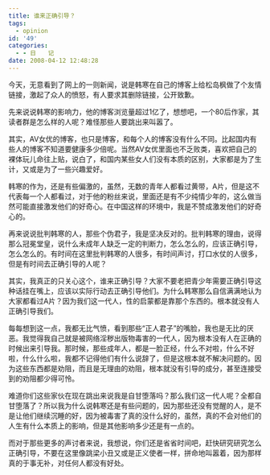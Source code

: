 ```yaml
---
title: 谁来正确引导？
tags:
  - opinion
id: '49'
categories:
  - - 日　　记
date: 2008-04-12 12:48:28
---
```


今天，无意看到了网上的一则新闻，说是韩寒在自己的博客上给松岛枫做了个友情链接，激起了众人的愤怒，有人要求其删除链接，公开致歉。

先来说说韩寒的影响力，他的博客浏览量超过1亿了，想想吧，一个80后作家，其读者群是怎么样的人呢？难怪那些人要跳出来叫嚣了。

其实，AV女优的博客，也只是博客，和每个人的博客没有什么不同。比起国内有些人的博客不知道要健康多少倍呢。当然AV女优里面也不乏败类，喜欢把自己的裸体玩儿命往上贴，说白了，和国内某些女人们没有本质的区别，大家都是为了生计，又或是为了一些兴趣爱好。

韩寒的作为，还是有些偏激的，虽然，无数的青年人都看过黄带，A片，但是这不代表每一个人都看过，对于他的粉丝来说，里面还是有不少纯情少年的，这么做当然可能直接激发他们的好奇心。在中国这样的环境中，我是不赞成激发他们的好奇心的。

再来说说批判韩寒的人，那些个伪君子，我是坚决反对的。批判韩寒的理由，说得那么冠冕堂皇，说什么未成年人缺乏一定的判断力，怎么怎么的，应该正确引导，怎么怎么的。有时间在这里批判韩寒的人很多，有时间声讨，打口水仗的人很多，但是有时间去正确引导的人呢？

其实，我真正的只关心这个，谁来正确引导？大家不要老把青少年需要正确引导这种话挂在嘴上，应该以实际行动去正确引导他们。为什么韩寒那么自信满满地认为大家都看过A片？因为我们这一代人，性的启蒙都是靠那个东西的。根本就没有人正确引导我们。

每每想到这一点，我都无比气愤，看到那些“正人君子”的嘴脸，我也是无比的厌恶。我觉得我自己就是被网络淫秽出版物毒害的一代人，因为根本没有人在正确的时候出来引导我。那时候，那些成年人，都是一脸正经，什么不对啦，什么不好啦，什么什么啦，我都不记得他们有什么说辞了，但是这根本就不解决问题的。因为这些东西都是劝阻，而且是无理由的劝阻，根本就没有引导的成分，甚至连接受到的劝阻都少得可怜。

难道你们这些家伙在现在跳出来说我是自甘堕落吗？那么我们这一代人呢？全都自甘堕落了？所以我为什么说韩寒还是有些问题的，因为那些还没有觉醒的人，是不是让他们继续沉睡的好，因为被毒害了真的没什么好的，虽然，真的不会对他们的人生有什么本质上的影响，但是其他影响多少还是有一点的。

而对于那些更多的声讨者来说，我想说，你们还是省省时间吧，赶快研究研究怎么正确引导，不要在这里像跳梁小丑又或是正义使者一样，拼命地叫嚣着，因为那样真的于事无补，对任何人都没有好处。